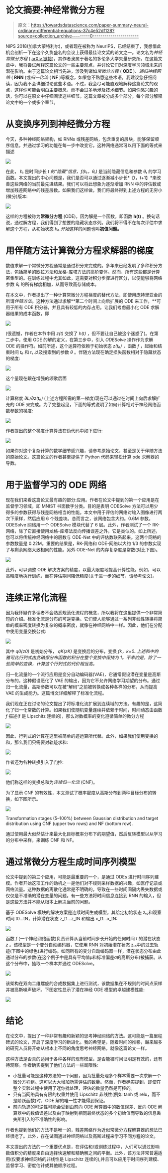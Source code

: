 # 论文摘要:神经常微分方程

> 原文：<https://towardsdatascience.com/paper-summary-neural-ordinary-differential-equations-37c4e52df128?source=collection_archive---------0----------------------->

NIPS 2018(加拿大蒙特利尔)，或者现在被称为 NeurIPS，已经结束了，我想借此机会剖析一下在这个久负盛名的会议上获得最佳论文奖的论文之一。论文名为*神经常微分方程* ( [arXiv 链接](https://arxiv.org/abs/1806.07366))，其作者隶属于著名的多伦多大学矢量研究所。在这篇文章中，我将尝试解释这篇论文的一些主要观点，并讨论它们对深度学习领域未来的潜在影响。由于这篇论文相当先进，涉及到诸如*常微分方程* ( **ODE** )、*递归神经网络* ( **RNN** )或*归一化流* ( **NF** )等概念，如果您不熟悉这些术语，我建议您仔细阅读，因为我不会详细讨论这些术语。不过，我会尽可能直观地解释这篇论文的观点，这样你可能会明白主要概念，而不会过多地涉及技术细节。如果你感兴趣的话，你可以在原文中仔细阅读这些细节。这篇文章被分成多个部分，每个部分解释论文中的一个或多个章节。

# 从变换序列到神经微分方程

今天，多种神经网络架构，如 RNNs 或残差网络，包含重复的层块，能够保留顺序信息，并通过学习的功能在每一步中改变它。这种网络通常可以用下面的等式来描述

![](img/fac33936133c5dc6adbd9d75001faa42.png)

在此， *hₜ* 是时间步长 *t 的“隐藏”信息，f(hₜ，θₜ)* 是当前隐藏信息和参数 *θₜ* 的学习函数。本文提出的中心问题是，我们是否可以通过逐渐减小步长*【t，t+1】*来改善这些网络的当前最先进结果。我们可以将此想象为逐渐增加 RNN 中的评估数或增加残差网络中的残差层数。如果我们这样做，我们将最终得到上述方程的无穷小(微分)版本:

![](img/0db0408aec658d7322b936bb21e68c1f.png)

这样的方程被称为**常微分方程** (ODE)，因为解是一个函数，即函数 **h(t)** 。换句话说，通过解方程，我们得到了想要的隐藏状态序列。我们将不得不在每次评估中求解这个方程，从初始状态 *h₀.开始*这样的问题也叫**初值问题。**

# 用伴随方法计算微分方程求解器的梯度

数值求解一个常微分方程通常是通过积分来完成的。多年来已经发明了多种积分方法，包括简单的欧拉方法和龙格-库塔方法的高阶变体。然而，所有这些都是计算密集型的。在训练过程中尤其如此，这需要对积分步骤进行区分，以便能够将网络参数 *θₜ* 的所有梯度相加，从而导致高存储成本。

在本文中，作者提出了一种计算常微分方程梯度的替代方法，即使用庞特里亚金的所谓*伴随方法*。这种方法通过求解**第二个时间上向后扩展的 ODE 来工作，**可用于所有 ODE 积分器，并且具有较低的内存占用。让我们考虑最小化 ODE 求解器结果的成本函数，即

![](img/a6f45278e934e834b577349be880fc82.png)

(很遗憾，作者在本节中用 *z(t)* 交换了 *h(t)* ，但不要让自己被这个迷惑了)。在第二步中，使用 ODE 的解的定义，在第三步中，引入 *ODESolve* 操作作为求解 ODE 的操作符。如前所述，这个运算符依赖于初始状态 *z(t₀)* ，函数 *f* ，起始和结束时间 *t₀* 和 *t₁* 以及搜索到的参数 *θ* 。伴随方法现在确定损失函数相对于隐藏状态的梯度:

![](img/64bc9e0155b45a78da625ebae811bb91.png)

这个量现在跟在增强的颂歌后面

![](img/51f19053b4eab8b51fece8568fb03f6b.png)

计算梯度 *∂L/∂z(t₀)* (上述方程所需的第一梯度)现在可以通过在时间上向后求解扩充的 ODE 来完成。为了完整起见，下面的等式说明了如何计算相对于神经网络函数参数的梯度:

![](img/04c0862f337d131e094b9f1dfd43571b.png)

作者提出的整个梯度计算算法在伪代码中如下进行:

![](img/d166dac8bbd2975302265be7627caa51.png)

如果你对这个复杂计算的数学细节感兴趣，请参考原始论文，甚至是关于伴随方法的原始论文。这篇论文的作者甚至提供了 Python 代码来轻松计算 ode 求解器的导数。

# 用于监督学习的 ODE 网络

现在我们来看这篇论文最有趣的部分:应用。作者在论文中提到的第一个应用是在监督学习领域，即 MNIST 书面数字分类。目的是表明 ODESolve 方法可以用少得多的参数获得与残差网络相当的性能。本文中用于评估的网络对输入图像进行两次下采样，然后应用 6 个残差块。总而言之，该网络包含大约。0.6M 参数。ODESolve 网络用一个 ODESolve 模块代替了 6 层。此外，作者测试了一个 RK-网络，除了它直接使用龙格-库塔法反向传播误差之外，它是类似的。如上所述，您可以将传统神经网络中的层数与 ODE-Net 中的评估数联系起来。这两个网络的参数数量是 0.22M。重要的结果是，RK-网络和 ODE-网络以大约 1/3 的参数实现了与剩余网络大致相同的性能。另外 ODE-Net 的内存复杂度是常数(对比下图)。

![](img/d8f3ff2c6fc0a5121bd15b86fba70a14.png)

此外，可以调整 ODE 解决方案的精度，以最大限度地提高计算性能。例如，可以高精度地执行训练，而在评估期间降低精度(关于进一步的细节，请参考论文)。

# 连续正常化流程

因为我怀疑许多读者不会熟悉规范化流程的概念，所以我将在这里提供一个非常简短的介绍。标准化流是分布的可逆变换。它们使人能够通过一系列非线性转换将简单的概率密度转换为复杂的概率密度，就像在神经网络中一样。因此，他们在分配中使用变量交换公式:

![](img/04784b164a181d5f07aeaaa9966aa0f4.png)

其中 *q0(z0)* 是初始分布， *qK(zK)* 是变换后的分布，变换 *fk，k=0..上述和中的雅可比行列式由此确保分布函数的积分在整个变换中保持为 1。不幸的是，除了一些简单的变换，计算这个行列式的代价相当高。*

归一化流量的一个流行应用是变分自动编码器(VAE)，它通常假设潜在变量是高斯分布的。这种假设恶化了 VAE 的输出，因为它不允许网络学习期望的分布。通过归一化流量，高斯参数可以在被“解码”之前被转换成各种各样的分布，从而提高 VAE 的生成能力。这篇博文详细解释了标准化流程。

我们现在正在讨论的论文提出了将标准化流扩展到连续域的方法。有趣的是，这简化了归一化常数的计算。如果我们使随机变量连续并依赖于时间，时间动态由函数 *f* 描述(f 是 Lipschitz 连续的)，那么对数概率的变化遵循简单的微分方程

![](img/d54bb936cf692254fc1ff00af45ff824.png)

因此，行列式的计算在这里被简单的迹运算所代替。此外，如果我们使用变换的和，那么我们只需要对轨迹求和:

![](img/52bc17946cd3557af8feeb9fd16ae250.png)

作者还为各种转换引入了门控:

![](img/c32942434ed52b208de0ee9e0d0af6b2.png)

他们称这样的变换总和为*连续归一化流* (CNF)。

为了显示 CNF 的有效性，本文测试了概率密度从高斯分布到两种目标分布的转换，如下图所示。

![](img/e97f1b56574991cba052b715252e2dd7.png)

Transformation stages (5–100%) between Gaussian distribution and target distribution using CNF (upper two rows) and NF (bottom row).

通过使用最大似然估计来最大化目标概率分布下的期望值，然后反转模型以从学习的分布中采样，来训练 CNF 和 NF。

# 通过常微分方程生成时间序列模型

论文中提到的第三个应用，可能是最重要的一个，是通过 ODEs 进行时间序列建模。作者开始这项工作的动机之一是他们对不规则采样数据的兴趣，如医疗记录或网络流量。这种数据的离散化通常是不明确的，导致在一些时间间隔内丢失数据或仅仅是不准确的潜在变量的问题。有一些方法将时间信息连接到 RNN 的输入，但是这些方法并不能从根本上解决当前的问题。

基于 ODESolve 模块的解决方案是连续时间生成模型，其给定初始状态 zₜ₀和观察时间 t0…tN，计算潜在状态 z_t1…z_tN 和输出 x_t1…x_tN:

![](img/62bd190e0ef38f5750f81da38875cc68.png)

函数 *f* (一个神经网络函数)负责计算从当前时间步长开始的任何时间 *t* 的潜在状态 *z* 。该模型是一个变分自动编码器，它使用 RNN 对初始潜在状态 zₜ₀中的过去轨迹(下图中的绿色)进行编码。如同所有的变分自动编码器一样，潜在状态分布由此通过分布的参数(在这个例子中是具有平均值μ和标准偏差σ的高斯分布)被捕获。从这个分布中，抽取一个样本并通过 ODESolve。

![](img/26fb051178817bc8fb15f5071b84a0c7.png)

该架构在双向二维螺旋的合成数据集上进行测试，该数据集在不规则的时间点采样并被高斯噪声破坏。下图定性显示了潜在神经 ODE 模型的卓越建模性能:

![](img/547cf8541a704b9d2224bc052c58b2ea.png)

# 结论

在论文中，提出了一种非常有趣和新颖的思考神经网络的方法。这可能是一篇里程碑式的论文，开启了深度学习的新进化。我的希望是，随着时间的推移，越来越多的研究人员将开始从根本上不同的角度思考神经网络，就像这篇论文一样。

这种方法是否真的适用于各种各样的现有模型，是否能被时间证明是有效的，还有待观察。作者确实提到了他们方法的一些局限性:

*   小批量可能是这种方法的一个问题，因为批量处理多个样本需要一次求解一个微分方程组。这可以大大增加所需评估的数量。然而，作者确实提到，即使在整个实验过程中使用了迷你批处理，评估的数量仍然是可控的。
*   只有当网络具有有限的权重并使用 Lipschitz 非线性(例如 tanh 或 relu，而不是阶跃函数)时，ODE 解的唯一性才能得到保证。
*   前向轨迹的可逆性可能会受到由前向 ODE 解算器中的数值误差、反向 ODE 解算器中的数值误差以及由于映射到相同最终状态的多个初始值而导致的信息丢失所引入的不准确性的影响。

作者也提到他们的方法不是唯一的，残差网络作为近似常微分方程解算器的想法已经很老了。此外，存在试图通过神经网络以及高斯过程来学习不同方程的论文。

本文提出的方法的一个重要优点是，在评估和/或训练过程中，人们可以通过影响数值积分的精度来自由选择快速解和精确解之间的平衡。此外，该方法非常普遍适用(仅要求神经网络的非线性是 Lipschitz 连续的),并且可以应用于时间序列建模、监督学习、密度估计或其他顺序过程。